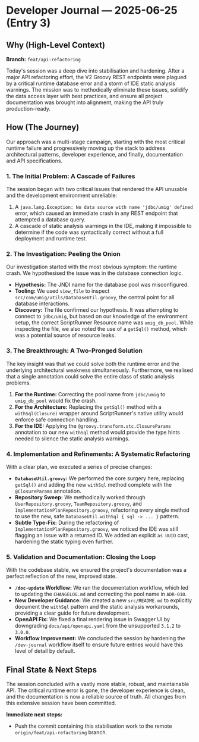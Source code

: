 # Developer Journal — 2025-06-25 (Entry 3)

## Why (High-Level Context)

**Branch:** `feat/api-refactoring`

Today's session was a deep dive into stabilisation and hardening. After a major API refactoring effort, the V2 Groovy REST endpoints were plagued by a critical runtime database error and a storm of IDE static analysis warnings. The mission was to methodically eliminate these issues, solidify the data access layer with best practices, and ensure all project documentation was brought into alignment, making the API truly production-ready.

## How (The Journey)

Our approach was a multi-stage campaign, starting with the most critical runtime failure and progressively moving up the stack to address architectural patterns, developer experience, and finally, documentation and API specifications.

### 1. The Initial Problem: A Cascade of Failures

The session began with two critical issues that rendered the API unusable and the development environment unreliable:
1.  A `java.lang.Exception: No data source with name 'jdbc/umig' defined` error, which caused an immediate crash in any REST endpoint that attempted a database query.
2.  A cascade of static analysis warnings in the IDE, making it impossible to determine if the code was syntactically correct without a full deployment and runtime test.

### 2. The Investigation: Peeling the Onion

Our investigation started with the most obvious symptom: the runtime crash. We hypothesised the issue was in the database connection logic.

*   **Hypothesis:** The JNDI name for the database pool was misconfigured.
*   **Tooling:** We used `view_file` to inspect `src/com/umig/utils/DatabaseUtil.groovy`, the central point for all database interactions.
*   **Discovery:** The file confirmed our hypothesis. It was attempting to connect to `jdbc/umig`, but based on our knowledge of the environment setup, the correct ScriptRunner Resource name was `umig_db_pool`. While inspecting the file, we also noted the use of a `getSql()` method, which was a potential source of resource leaks.

### 3. The Breakthrough: A Two-Pronged Solution

The key insight was that we could solve both the runtime error and the underlying architectural weakness simultaneously. Furthermore, we realised that a single annotation could solve the entire class of static analysis problems.

1.  **For the Runtime:** Correcting the pool name from `jdbc/umig` to `umig_db_pool` would fix the crash.
2.  **For the Architecture:** Replacing the `getSql()` method with a `withSql(Closure)` wrapper around ScriptRunner's native utility would enforce safe connection handling.
3.  **For the IDE:** Applying the `@groovy.transform.stc.ClosureParams` annotation to our new `withSql` method would provide the type hints needed to silence the static analysis warnings.

### 4. Implementation and Refinements: A Systematic Refactoring

With a clear plan, we executed a series of precise changes:

*   **`DatabaseUtil.groovy`:** We performed the core surgery here, replacing `getSql()` and adding the new `withSql` method complete with the `@ClosureParams` annotation.
*   **Repository Sweep:** We methodically worked through `UserRepository.groovy`, `TeamRepository.groovy`, and `ImplementationPlanRepository.groovy`, refactoring every single method to use the new, safe `DatabaseUtil.withSql { sql -> ... }` pattern.
*   **Subtle Type-Fix:** During the refactoring of `ImplementationPlanRepository.groovy`, we noticed the IDE was still flagging an issue with a returned ID. We added an explicit `as UUID` cast, hardening the static typing even further.

### 5. Validation and Documentation: Closing the Loop

With the codebase stable, we ensured the project's documentation was a perfect reflection of the new, improved state.

*   **`/doc-update` Workflow:** We ran the documentation workflow, which led to updating the `CHANGELOG.md` and correcting the pool name in `ADR-010`.
*   **New Developer Guidance:** We created a new `src/README.md` to explicitly document the `withSql` pattern and the static analysis workarounds, providing a clear guide for future development.
*   **OpenAPI Fix:** We fixed a final rendering issue in Swagger UI by downgrading `docs/api/openapi.yaml` from the unsupported `3.1.2` to `3.0.0`.
*   **Workflow Improvement:** We concluded the session by hardening the `/dev-journal` workflow itself to ensure future entries would have this level of detail by default.

## Final State & Next Steps

The session concluded with a vastly more stable, robust, and maintainable API. The critical runtime error is gone, the developer experience is clean, and the documentation is now a reliable source of truth. All changes from this extensive session have been committed.

**Immediate next steps:**
*   Push the commit containing this stabilisation work to the remote `origin/feat/api-refactoring` branch.
